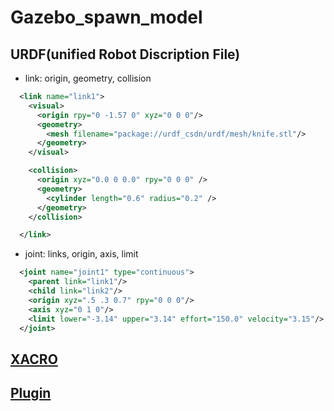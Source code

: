 # Gazebo_spawn_model  
## URDF(unified Robot Discription File)  
+ link: origin, geometry, collision  
```xml  
  <link name="link1">
    <visual>
      <origin rpy="0 -1.57 0" xyz="0 0 0"/>
      <geometry>
        <mesh filename="package://urdf_csdn/urdf/mesh/knife.stl"/>
      </geometry>
    </visual>

    <collision>
      <origin xyz="0.0 0 0.0" rpy="0 0 0" />
      <geometry>
        <cylinder length="0.6" radius="0.2" />
      </geometry>
    </collision>

  </link>  
```  

+ joint: links, origin, axis, limit  
```xml
  <joint name="joint1" type="continuous">
    <parent link="link1"/>
    <child link="link2"/>
    <origin xyz=".5 .3 0.7" rpy="0 0 0"/>
    <axis xyz="0 1 0"/>
    <limit lower="-3.14" upper="3.14" effort="150.0" velocity="3.15"/>
  </joint>
```  

## [XACRO](http://wiki.ros.org/urdf/Tutorials/Using%20Xacro%20to%20Clean%20Up%20a%20URDF%20File)  

## [Plugin](http://wiki.ros.org/urdf/Tutorials/Using%20a%20URDF%20in%20Gazebo)  

